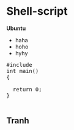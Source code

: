 # Shell-script
**Ubuntu**
- haha
- hoho
- hyhy
<pre>
#include <stdio.h>
int main()
{

  return 0;
}
  
</pre>

## Tranh 
